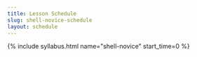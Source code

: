 ```yaml
---
title: Lesson Schedule
slug: shell-novice-schedule
layout: schedule
---
```

{% include syllabus.html  name="shell-novice" start_time=0 %}